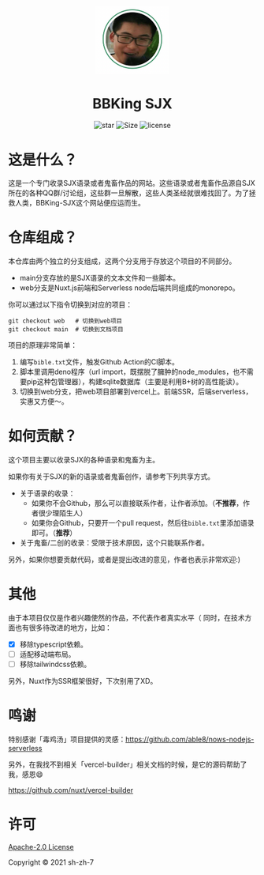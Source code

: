 <p align="center">
  <img src="sjx.png" alt="sjx's avatar" width=150 >
</p>

<h1 align="center">BBKing SJX</h1>

<p align="center">
    <a href="https://github.com/Sh-Zh-7/BBKing-sjx" style="text-decoration:none" >
        <img src="https://img.shields.io/github/stars/Sh-Zh-7/BBKing-sjx?color=orange" alt="star"/>
    </a>
    <a href="https://github.com/Sh-Zh-7/BBKing-sjx" style="text-decoration:none" >
        <img src="https://img.shields.io/github/repo-size/Sh-Zh-7/BBKing-sjx" alt="Size"/>
    </a>
  <a href="https://github.com/Sh-Zh-7/BBKing-sjx/blob/main/LICENSE" style="text-decoration:none">
        <img src="https://img.shields.io/github/issues/Sh-Zh-7/BBKing-sjx" alt="license"/>
    </a>
</p>

# 这是什么？

这是一个专门收录SJX语录或者鬼畜作品的网站。这些语录或者鬼畜作品源自SJX所在的各种QQ群/讨论组，这些群一旦解散，这些人类圣经就很难找回了。为了拯救人类，BBKing-SJX这个网站便应运而生。



# 仓库组成？

本仓库由两个独立的分支组成，这两个分支用于存放这个项目的不同部分。

- main分支存放的是SJX语录的文本文件和一些脚本。
- web分支是Nuxt.js前端和Serverless node后端共同组成的monorepo。

你可以通过以下指令切换到对应的项目：

```shell
git checkout web   # 切换到web项目
git checkout main  # 切换到文档项目
```

项目的原理非常简单：

1. 编写`bible.txt`文件，触发Github Action的CI脚本。
2. 脚本里调用deno程序（url import，既摆脱了臃肿的node_modules，也不需要pip这种包管理器），构建sqlite数据库（主要是利用B+树的高性能读）。
3. 切换到web分支，把web项目部署到vercel上。前端SSR，后端serverless，实惠又方便～。



# 如何贡献？

这个项目主要以收录SJX的各种语录和鬼畜为主。

如果你有关于SJX的新的语录或者鬼畜创作，请参考下列共享方式。

- 关于语录的收录：
  - 如果你不会Github，那么可以直接联系作者，让作者添加。（**不推荐**，作者很少理陌生人）
  - 如果你会Github，只要开一个pull request，然后往`bible.txt`里添加语录即可。（**推荐**）
- 关于鬼畜/二创的收录：受限于技术原因，这个只能联系作者。

另外，如果你想要贡献代码，或者是提出改进的意见，作者也表示非常欢迎:)



# 其他

由于本项目仅仅是作者兴趣使然的作品，不代表作者真实水平（
同时，在技术方面也有很多待改进的地方，比如：

- [x] 移除typescript依赖。
- [ ] 适配移动端布局。
- [ ] 移除tailwindcss依赖。

另外，Nuxt作为SSR框架很好，下次别用了XD。



# 鸣谢

特别感谢「毒鸡汤」项目提供的灵感：https://github.com/able8/nows-nodejs-serverless

另外，在我找不到相关「vercel-builder」相关文档的时候，是它的源码帮助了我，感恩😄

https://github.com/nuxt/vercel-builder



# 许可

[Apache-2.0 License](LICENSE)

Copyright ©️ 2021 sh-zh-7
